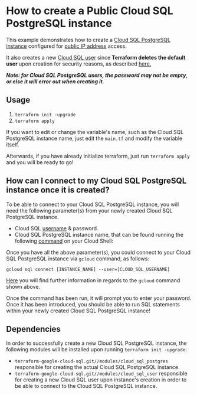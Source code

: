 # How to create a Public Cloud SQL PostgreSQL instance

This example demonstrates how to create a [Cloud SQL PostgreSQL instance](https://cloud.google.com/sql/docs/postgres) configured for [public IP address](https://cloud.google.com/sql/docs/postgres/configure-ip) access.

It also creates a new [Cloud SQL user](https://cloud.google.com/sql/docs/postgres/create-manage-users) since **Terraform deletes the default user** upon creation for security reasons, as described [here.](https://www.terraform.io/docs/providers/google/r/sql_database_instance.html)

***Note: for Cloud SQL PostgreSQL users, the password may not be empty, or else it will error out when creating it.***

## Usage

1. `terraform init -upgrade`
2. `terraform apply`

If you want to edit or change the variable's name, such as the Cloud SQL PostgreSQL instance name, just edit the `main.tf` and modify the variable itself.

Afterwards, if you have already initialize terraform, just run `terraform apply` and you will be ready to go!

## How can I connect to my Cloud SQL PostgreSQL instance once it is created?

To be able to connect to your Cloud SQL PostgreSQL instance, you will need the following parameter(s) from your newly created Cloud SQL PostgreSQL instance.

- Cloud SQL [username](https://cloud.google.com/sql/docs/postgres/create-manage-users#listing_users) & password.
- Cloud SQL PostgreSQL instance name, that can be found running the following [command](https://cloud.google.com/sdk/gcloud/reference/sql/instances/list) on your Cloud Shell:

Once you have all the above parameter(s), you could connect to your Cloud SQL PostgreSQL instance via `gcloud` command, as follows:

`gcloud sql connect [INSTANCE_NAME] --user=[CLOUD_SQL_USERNAME] `

[Here](https://cloud.google.com/sdk/gcloud/reference/sql/connect) you will find further information in regards to the `gcloud` command shown above.

Once the command has been run, it will prompt you to enter your password. Once it has been introduced, you should be able to run SQL statements within your newly created Cloud SQL PostgreSQL instance!

## Dependencies

In order to successfully create a new Cloud SQL PostgreSQL instance, the following modules will be installed upon running `terraform init -upgrade`:

- `terraform-google-cloud-sql.git//modules/cloud_sql_postgres` responsible for creating the actual Cloud SQL PostgreSQL instance. 
- `terraform-google-cloud-sql.git//modules/cloud_sql_user` responsible for creating a new Cloud SQL user upon instance's creation in order to be able to connect to the Cloud SQL PostgreSQL instance.





